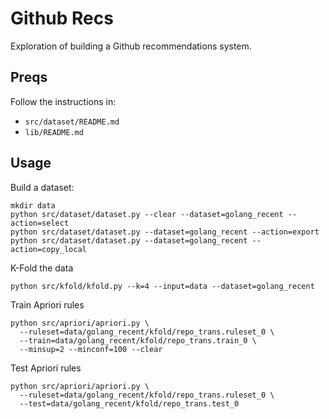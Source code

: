 Github Recs
===========

Exploration of building a Github recommendations system.

Preqs
-----

Follow the instructions in:

  * `src/dataset/README.md`
  * `lib/README.md`

Usage
-----

Build  a dataset:

    mkdir data
    python src/dataset/dataset.py --clear --dataset=golang_recent --action=select
    python src/dataset/dataset.py --dataset=golang_recent --action=export
    python src/dataset/dataset.py --dataset=golang_recent --action=copy_local

K-Fold the data

    python src/kfold/kfold.py --k=4 --input=data --dataset=golang_recent

Train Apriori rules

    python src/apriori/apriori.py \
      --ruleset=data/golang_recent/kfold/repo_trans.ruleset_0 \
      --train=data/golang_recent/kfold/repo_trans.train_0 \
      --minsup=2 --minconf=100 --clear

Test Apriori rules

    python src/apriori/apriori.py \
      --ruleset=data/golang_recent/kfold/repo_trans.ruleset_0 \
      --test=data/golang_recent/kfold/repo_trans.test_0
